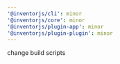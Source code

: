 ```yaml
---
'@inventorjs/cli': minor
'@inventorjs/core': minor
'@inventorjs/plugin-app': minor
'@inventorjs/plugin-plugin': minor
---
```


change build scripts
